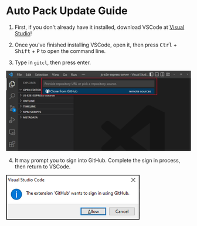 # Auto Pack Update Guide
1. First, if you don't already have it installed, download VSCode at [Visual Studio](https://code.visualstudio.com/)!
 
2. Once you've finished installing VSCode, open it, then press <kbd>Ctrl</kbd> + <kbd>Shift</kbd> + <kbd>P</kbd> to open the command line.
 
3. Type in `gitcl`, then press enter.
 
![Command Line](images/gitcl.png)

4. It may prompt you to sign into GitHub. Complete the sign in process, then return to VSCode.
 
![Sign In Prompt](images/signin.png)
